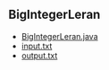 ## BigIntegerLeran
- [BigIntegerLeran.java](BigIntegerLeran.java)
- [input.txt](input.txt)
- [output.txt](output.txt)
